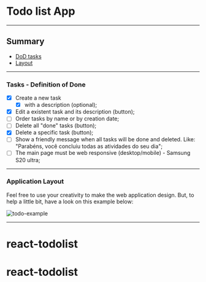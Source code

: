# Todo list App
---

## Summary

- [DoD tasks](#tasks---definition-of-done)
- [Layout](#application-layout)

---

### Tasks - Definition of Done

- [x] Create a new task 
    - [x] with a description (optional);
- [x] Edit a existent task and its description (button);
- [ ] Order tasks by name or by creation date;
- [ ] Delete all "done" tasks (button);
- [x] Delete a specific task (button);
- [ ] Show a friendly message when all tasks will be done and deleted. Like: "Parabéns, você concluiu todas as atividades do seu dia";
- [ ] The main page must be web responsive (desktop/mobile) - Samsung S20 ultra;

---

### Application Layout

Feel free to use your creativity to make the web application design. But, to help a little bit, have a look on this example below:

![todo-example](./docs/img/todo-example.png)

---
# react-todolist
# react-todolist
